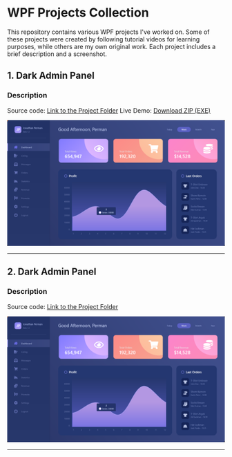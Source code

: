 # WPF Projects Collection

This repository contains various WPF projects I've worked on. Some of these projects were created by following tutorial videos for learning purposes, while others are my own original work. Each project includes a brief description and a screenshot.

## 1. Dark Admin Panel
### Description
Source code: [Link to the Project Folder](./WPF%20UI%20Samples%2002/WPF-Dark-Admin-Panel-master)
Live Demo: [Download ZIP (EXE)](https://github.com/yusufbuyruk/wpf-samples/releases/download/v1.0/ProjectName1.zip)

![Project1 Screenshot](portfolio/screenshots/live-charts-dark-admin-panel.png)

---

## 2. Dark Admin Panel
### Description
Source code: [Link to the Project Folder](./WPF%20UI%20Samples%2002/WPF-Dark-Admin-Panel-master)

![Project1 Screenshot](portfolio/screenshots/live-charts-dark-admin-panel.png)

---


